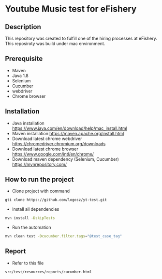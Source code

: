 # Youtube Music test for eFishery

## Description

This repository was created to fulfill one of the hiring processes at eFishery.
This reposiroty was build under mac environment.

## Prerequisite
- Maven 
- Java 1.8
- Selenium
- Cucumber
- webdriver
- Chrome browser

## Installation
- Java installation https://www.java.com/en/download/help/mac_install.html
- Maven installation https://maven.apache.org/install.html
- Download latest chrome webdriver https://chromedriver.chromium.org/downloads
- Download latest chrome browser https://www.google.com/intl/en/chrome/
- Download maven dependency (Selenium,  Cucumber) https://mvnrepository.com/

## How to run the project
- Clone project with command
```sh
gti clone https://github.com/logosz/yt-test.git
```
- Install all dependencies
```sh
mvn install -DskipTests
```
- Run the automation
```sh
mvn clean test -Dcucumber.filter.tags="@test_case_tag"
```

## Report
- Refer to this file
```sh
src/test/resources/reports/cucumber.html
```



